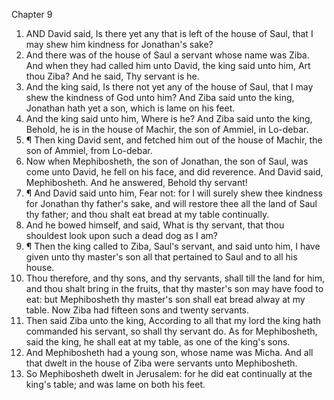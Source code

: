 

Chapter 9

1. AND David said, Is there yet any that is left of the house of Saul, that I may shew him kindness for Jonathan's sake?
2. And there was of the house of Saul a servant whose name was Ziba.  And when they had called him unto David, the king said unto him, Art thou Ziba?  And he said, Thy servant is he.
3. And the king said, Is there not yet any of the house of Saul, that I may shew the kindness of God unto him?  And Ziba said unto the king, Jonathan hath yet a son, which is lame on his feet.
4. And the king said unto him, Where is he?  And Ziba said unto the king, Behold, he is in the house of Machir, the son of Ammiel, in Lo-debar.
5. ¶ Then king David sent, and fetched him out of the house of Machir, the son of Ammiel, from Lo-debar.
6. Now when Mephibosheth, the son of Jonathan, the son of Saul, was come unto David, he fell on his face, and did reverence.  And David said, Mephibosheth.  And he answered, Behold thy servant!
7. ¶ And David said unto him, Fear not: for I will surely shew thee kindness for Jonathan thy father's sake, and will restore thee all the land of Saul thy father; and thou shalt eat bread at my table continually.
8. And he bowed himself, and said, What is thy servant, that thou shouldest look upon such a dead dog as I am?
9. ¶ Then the king called to Ziba, Saul's servant, and said unto him, I have given unto thy master's son all that pertained to Saul and to all his house.
10. Thou therefore, and thy sons, and thy servants, shall till the land for him, and thou shalt bring in the fruits, that thy master's son may have food to eat: but Mephibosheth thy master's son shall eat bread alway at my table.  Now Ziba had fifteen sons and twenty servants.
11. Then said Ziba unto the king, According to all that my lord the king hath commanded his servant, so shall thy servant do.  As for Mephibosheth, said the king, he shall eat at my table, as one of the king's sons.
12. And Mephibosheth had a young son, whose name was Micha.  And all that dwelt in the house of Ziba were servants unto Mephibosheth.
13. So Mephibosheth dwelt in Jerusalem: for he did eat continually at the king's table; and was lame on both his feet.
